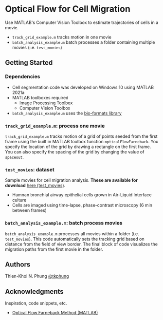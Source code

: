# Optical Flow for Cell Migration

Use MATLAB's Computer Vision Toolbox to estimate trajectories of cells in a movie.

* `track_grid_example.m` tracks motion in one movie
* `batch_analysis_example.m` batch processes a folder containing multiple movies (i.e. `test_movies`)


## Getting Started

### Dependencies

* Cell segmentation code was developed on Windows 10 using MATLAB 2021a
* MATLAB toolboxes required
    * Image Processing Toolbox
    * Computer Vision Toolbox
* `batch_analysis_example.m` uses the [bio-formats library](https://github.com/microscopepony/bio-formats-matlab)


### `track_grid_example.m`: process one movie

`track_grid_example.m` tracks motion of a grid of points seeded from the first frame using the built in MATLAB toolbox function `opticalFlowFarneback`. You specify the location of the grid by drawing a rectangle on the first frame. You can also specify the spacing of the grid by changing the value of `spaceout`.


### `test_movies`: dataset

Sample movies for cell migration analysis. **These are available for download** [here (test_movies)](https://hu-my.sharepoint.com/:f:/g/personal/tkphung_hsph_harvard_edu/EtZUEu1AAXdFi8CY4HSH3rAB0Toxgmj-XfkMxEz41dDS3Q?e=zuzta3).

* Humnan bronchial airway epithelial cells grown in Air-Liquid Interface culture
* Cells are imaged using time-lapse, phase-contrast microscopy (6 min between frames)

### `batch_analysis_example.m`: batch process movies

`batch_analysis_example.m` processes all movies within a folder (i.e. `test_movies`). This code automatically sets the tracking grid based on distance from the field of view border. The final block of code visualizes the migration paths from the first movie in the folder.

## Authors

Thien-Khoi N. Phung [@tkphung](https://twitter.com/tkphung)


## Acknowledgments

Inspiration, code snippets, etc.
* [Optical Flow Farneback Method (MATLAB)](https://www.mathworks.com/help/vision/ref/opticalflowfarneback.html)